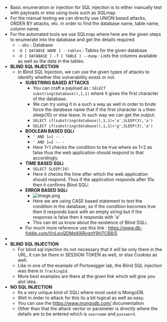 - Basic enumeration or injection for SQL injection is to either manually test with payloads or else using tools such as SQLmap.
- For the manual testing we can directly use UNION based attacks, ORDER BY attacks, etc. in order to find the database name, table name, column name.
- For the automated tools we use SQLmap where here are the given steps to enumerate into the database and get the details required.
	- `--dbs` : Database
	- `-D [ DATABSE NAME ] --tables` : Tables for the given database
	- `-D [ DATABASE ] -T [ TABLE ] --dump` : Lists the columns available as well as the data in the tables.
- **BLIND SQL INJECTION**
	- In Blind SQL Injection, we can use the given types of attacks to identify whether this vulnerability exists or not.
		- **SUBSTRING BASED ATTACKS**
			- You can craft a payload as : `SELECT substring(database(),1,1)` where it gives the first character of the database.
			- We can try using it in a such a way as well in order to brute force the database name that if the first character is `a` then sleep(10) or else leave. In such way we can get the output.
			- `SELECT if(substring(database(),1,1)='a',SLEEP(3),'a')`
			- `SELECT if(substring(database(),1,1)>'g',SLEEP(3),'a')`
		- **BOOLEAN BASED SQLi**
			- `' AND 1=1 -- -`
			- `' AND 1=2 -- -`
			- Here 1=1 checks the condition to be true where as 1=2 as false thus the web application should respond to that accordingly.
		- **TIME BASED SQLi**
			- `SELECT SLEEP(10)`
			- Here it checks the time after which the web application should respond. Thus if the application responds after 10s then it confirms Blind SQLi
		- **ERROR BASED SQLi**
			- ![image.png](../../assets/image_1737020823461_0.png)
			- Here we are using CASE based statement to test the condition in the database, so if the condition becomes true then it responds back with an empty string but if the response is false then it responds with 'a'
			- This can let us know about the existence of Blind SQLi.
		- For much more reference use this link : https://www.db-fiddle.com/f/nLpyQDMd49iRygnY9H7CB8/5
-
- **BLIND SQL INJECTION**
	- For blind sql injection its not necessary that it will be only there in the URL, it can be there in SESSION TOKEN as well, or else Cookies as well.
	- Like in one of the example of Portswigger lab, the Blind SQL injection was there in `TrackingId`.
	- More best examples are there at the given link which will give you alot idea.
- **NO SQL INJECTION**
	- Its a very unique kind of SQLi where most used is MongoDB.
	- Well in order to attack for this its a bit logical as well as easy.
	- You can use the https://www.mongodb.com/ documentation
	- Other than that the attack vector or parameter is directly where the details are to be entered which is `username` and `password`.